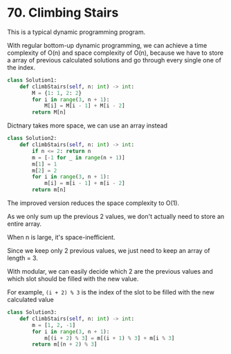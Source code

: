 # 70. Climbing Stairs

This is a typical dynamic programming program.

With regular bottom-up dynamic programming, we can achieve a time complexity of O(n) and space complexity of O(n),
because we have to store a array of previous calculated solutions and go through every single one of the index.

```python
class Solution1:
    def climbStairs(self, n: int) -> int:
        M = {1: 1, 2: 2}
        for i in range(3, n + 1):
            M[i] = M[i - 1] + M[i - 2]
        return M[n]
```

Dictnary takes more space, we can use an array instead

```python
class Solution2:
    def climbStairs(self, n: int) -> int:
        if n <= 2: return n
        m = [-1 for _ in range(n + 1)]
        m[1] = 1
        m[2] = 2
        for i in range(3, n + 1):
            m[i] = m[i - 1] + m[i - 2]
        return m[n]
```


The improved version reduces the space complexity to O(1).

As we only sum up the previous 2 values, we don't actually need to store an entire array.

When n is large, it's space-inefficient.

Since we keep only 2 previous values, we just need to keep an array of length = 3.

With modular, we can easily decide which 2 are the previous values and which slot should be filled with the new value.

For example, `(i + 2) % 3` is the index of the slot to be filled with the new calculated value

```python
class Solution3:
    def climbStairs(self, n: int) -> int:
        m = [1, 2, -1]
        for i in range(3, n + 1):
            m[(i + 2) % 3] = m[(i + 1) % 3] + m[i % 3]
        return m[(n + 2) % 3]
```